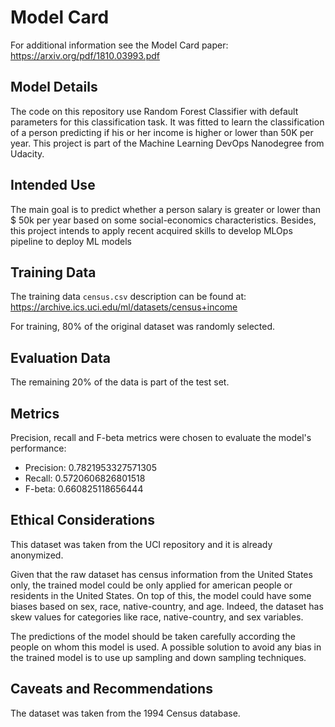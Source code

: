 # Model Card

For additional information see the Model Card paper: https://arxiv.org/pdf/1810.03993.pdf

## Model Details

The code on this repository use Random Forest Classifier with default parameters for this classification task.
It was fitted to learn the classification of a person predicting if his or her income is higher or lower than 50K
per year.
This project is part of the Machine Learning DevOps Nanodegree from Udacity.

## Intended Use
The main goal is to predict whether a person salary  is greater or lower than $ 50k per year based on some social-economics
characteristics. Besides, this project intends to apply recent acquired skills to develop MLOps pipeline to deploy ML models
## Training Data
The training data `census.csv` description can be found at: https://archive.ics.uci.edu/ml/datasets/census+income

For training, 80% of the original dataset was randomly selected.

## Evaluation Data

The remaining 20% of the data is part of the test set.

## Metrics

Precision, recall and F-beta metrics were chosen to evaluate the model's performance:

- Precision: 0.7821953327571305
- Recall: 0.5720606826801518
- F-beta: 0.660825118656444

## Ethical Considerations

This dataset was taken from the UCI repository and it is already anonymized. 

Given that the raw dataset has census information from the United States only, the trained model
could be only applied for american people or residents in the United States. On top of this, the model
could have some biases based on sex, race, native-country, and age. Indeed, the dataset has
skew values for categories like race, native-country, and sex variables.

The predictions of the model should be taken carefully according the people on whom this
model is used. A possible solution to avoid any bias in the trained model is to use up sampling and
down sampling techniques.

## Caveats and Recommendations

The dataset was taken from the 1994 Census database.
